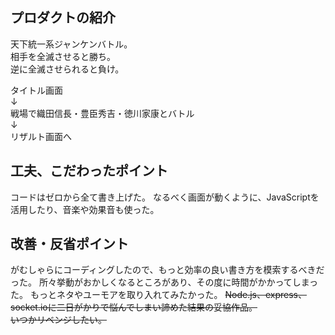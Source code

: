 ## プロダクトの紹介
天下統一系ジャンケンバトル。  
相手を全滅させると勝ち。  
逆に全滅させられると負け。  

タイトル画面  
↓  
戦場で織田信長・豊臣秀吉・徳川家康とバトル  
↓  
リザルト画面へ  

## 工夫、こだわったポイント
コードはゼロから全て書き上げた。
なるべく画面が動くように、JavaScriptを活用したり、音楽や効果音も使った。

## 改善・反省ポイント
がむしゃらにコーディングしたので、もっと効率の良い書き方を模索するべきだった。
所々挙動がおかしくなるところがあり、その度に時間がかかってしまった。
もっとネタやユーモアを取り入れてみたかった。
~~Node.js、express、socket.ioに二日がかりで悩んでしまい諦めた結果の妥協作品。  
いつかリベンジしたい。~~  
